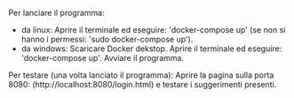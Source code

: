 Per lanciare il programma: 
  - da linux:
    Aprire il terminale ed eseguire: 'docker-compose up' (se non si hanno i permessi: 'sudo docker-compose up').
  - da windows:
    Scaricare Docker dekstop. Aprire il terminale ed eseguire: 'docker-compose up'. Avviare il programma.

Per testare (una volta lanciato il programma): 
  Aprire la pagina sulla porta 8080: (http://localhost:8080/login.html) e testare i suggerimenti presenti.
